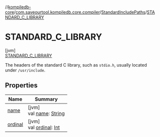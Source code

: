 //[kompiledb-core](../../../../index.md)/[com.saveourtool.kompiledb.core.compiler](../../index.md)/[StandardIncludePaths](../index.md)/[STANDARD_C_LIBRARY](index.md)

# STANDARD_C_LIBRARY

[jvm]\
[STANDARD_C_LIBRARY](index.md)

The headers of the standard C library, such as `stdio.h`, usually located under `/usr/include`.

## Properties

| Name | Summary |
|---|---|
| [name](../-c-o-m-p-i-l-e-r_-b-u-i-l-t-i-n_-i-n-c-l-u-d-e-s/index.md#-372974862%2FProperties%2F-937334835) | [jvm]<br>val [name](../-c-o-m-p-i-l-e-r_-b-u-i-l-t-i-n_-i-n-c-l-u-d-e-s/index.md#-372974862%2FProperties%2F-937334835): [String](https://kotlinlang.org/api/latest/jvm/stdlib/kotlin/-string/index.html) |
| [ordinal](../-c-o-m-p-i-l-e-r_-b-u-i-l-t-i-n_-i-n-c-l-u-d-e-s/index.md#-739389684%2FProperties%2F-937334835) | [jvm]<br>val [ordinal](../-c-o-m-p-i-l-e-r_-b-u-i-l-t-i-n_-i-n-c-l-u-d-e-s/index.md#-739389684%2FProperties%2F-937334835): [Int](https://kotlinlang.org/api/latest/jvm/stdlib/kotlin/-int/index.html) |
